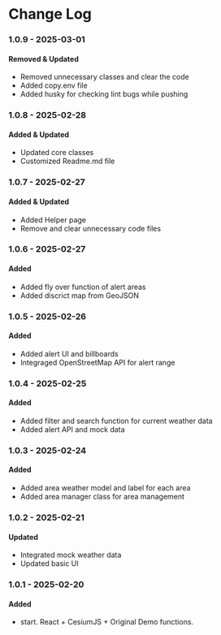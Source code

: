 # Change Log

### 1.0.9 - 2025-03-01

#### Removed & Updated

-   Removed unnecessary classes and clear the code
-   Added copy.env file
-   Added husky for checking lint bugs while pushing

### 1.0.8 - 2025-02-28

#### Added & Updated

-   Updated core classes
-   Customized Readme.md file

### 1.0.7 - 2025-02-27

#### Added & Updated

-   Added Helper page
-   Remove and clear unnecessary code files

### 1.0.6 - 2025-02-27

#### Added

-   Added fly over function of alert areas
-   Added discrict map from GeoJSON

### 1.0.5 - 2025-02-26

#### Added

-   Added alert UI and billboards
-   Integraged OpenStreetMap API for alert range

### 1.0.4 - 2025-02-25

#### Added

-   Added filter and search function for current weather data
-   Added alert API and mock data

### 1.0.3 - 2025-02-24

#### Added

-   Added area weather model and label for each area
-   Added area manager class for area management

### 1.0.2 - 2025-02-21

#### Updated

-   Integrated mock weather data
-   Updated basic UI

### 1.0.1 - 2025-02-20

#### Added

-   start. React + CesiumJS + Original Demo functions.
